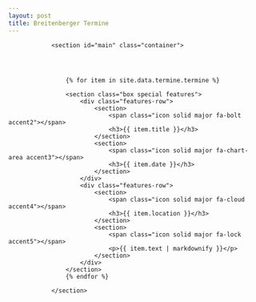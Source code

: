 ```yaml
---
layout: post
title: Breitenberger Termine
---
```



				<section id="main" class="container">


            

                    {% for item in site.data.termine.termine %}

					<section class="box special features">
						<div class="features-row">
							<section>
								<span class="icon solid major fa-bolt accent2"></span>
								<h3>{{ item.title }}</h3>
							</section>
							<section>
								<span class="icon solid major fa-chart-area accent3"></span>
								<h3>{{ item.date }}</h3>
							</section>
						</div>
						<div class="features-row">
							<section>
								<span class="icon solid major fa-cloud accent4"></span>
								<h3>{{ item.location }}</h3>
							</section>
							<section>
								<span class="icon solid major fa-lock accent5"></span>
								<p>{{ item.text | markdownify }}</p>
							</section>
						</div>
					</section>
                    {% endfor %}

				</section>
